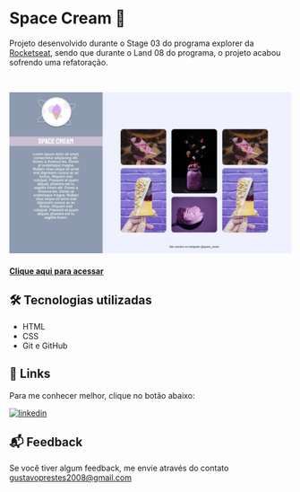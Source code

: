 
# Space Cream 🍧

Projeto desenvolvido durante o Stage 03 do programa explorer da [Rocketseat](https://www.rocketseat.com.br/), sendo que durante o Land 08 do programa, o projeto acabou sofrendo uma refatoração. 

<br>

![App Screenshot](./Image/capa.png)

#### [Clique aqui para acessar](https://gustavoprestess.github.io/Ice-Cream-Desktop/)

## 🛠 Tecnologias utilizadas

- HTML
- CSS
- Git e GitHub


## 👤 Links

Para me conhecer melhor, clique no botão abaixo:

[![linkedin](https://img.shields.io/badge/linkedin-0A66C2?style=for-the-badge&logo=linkedin&logoColor=white)](https://www.linkedin.com/in/GustavoPrestess)
<br>

## 📬 Feedback

Se você tiver algum feedback, me envie através do contato gustavoprestes2008@gmail.com